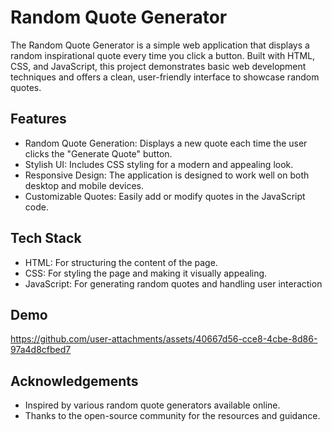 # Random Quote Generator

The Random Quote Generator is a simple web application that displays a random inspirational quote every time you click a button. Built with HTML, CSS, and JavaScript, this project demonstrates basic web development techniques and offers a clean, user-friendly interface to showcase random quotes.
## Features

- Random Quote Generation: Displays a new quote each time the user clicks the "Generate Quote" button.
- Stylish UI: Includes CSS styling for a modern and appealing look.
- Responsive Design: The application is designed to work well on both desktop and mobile devices.
- Customizable Quotes: Easily add or modify quotes in the JavaScript code.
## Tech Stack
- HTML: For structuring the content of the page.
- CSS: For styling the page and making it visually appealing.
- JavaScript: For generating random quotes and handling user interaction

## Demo
https://github.com/user-attachments/assets/40667d56-cce8-4cbe-8d86-97a4d8cfbed7

## Acknowledgements

 - Inspired by various random quote generators available online.
- Thanks to the open-source community for the resources and guidance.
